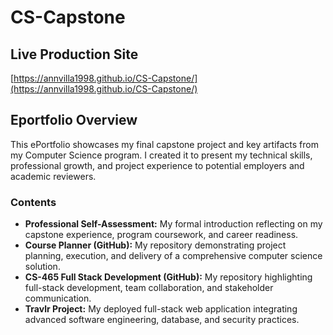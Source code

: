 # CS-Capstone


## Live Production Site

[https://annvilla1998.github.io/CS-Capstone/](https://annvilla1998.github.io/CS-Capstone/)

## Eportfolio Overview

This ePortfolio showcases my final capstone project and key artifacts from my Computer Science program. I created it to present my technical skills, professional growth, and project experience to potential employers and academic reviewers.

### Contents
- **Professional Self-Assessment:** My formal introduction reflecting on my capstone experience, program coursework, and career readiness.
- **Course Planner (GitHub):** My repository demonstrating project planning, execution, and delivery of a comprehensive computer science solution.
- **CS-465 Full Stack Development (GitHub):** My repository highlighting full-stack development, team collaboration, and stakeholder communication.
- **Travlr Project:** My deployed full-stack web application integrating advanced software engineering, database, and security practices.
